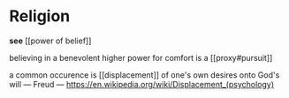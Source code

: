 # Religion

**see** [[power of belief]]

believing in a benevolent higher power for comfort is a [[proxy#pursuit]]

a common occurence is [[displacement]] of one's own desires onto God's will &mdash; Freud &mdash; <https://en.wikipedia.org/wiki/Displacement_(psychology)>
